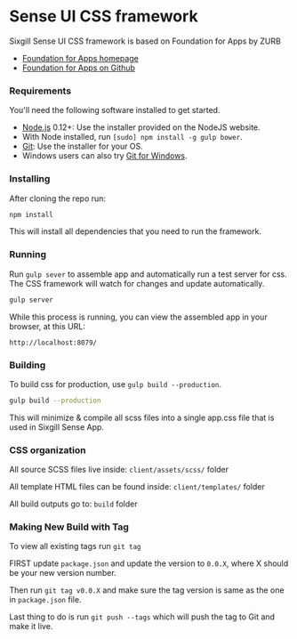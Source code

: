 # Sense UI CSS framework

Sixgill Sense UI CSS framework is based on Foundation for Apps by ZURB

  - [Foundation for Apps homepage](http://foundation.zurb.com/apps.html)
  - [Foundation for Apps on Github](https://github.com/zurb/foundation-apps)

### Requirements

You'll need the following software installed to get started.

  * [Node.js](http://nodejs.org) 0.12+: Use the installer provided on the NodeJS website.
  * With Node installed, run `[sudo] npm install -g gulp bower`.
  * [Git](http://git-scm.com/downloads): Use the installer for your OS.
  * Windows users can also try [Git for Windows](http://git-for-windows.github.io/).


### Installing

After cloning the repo run:

```bash
npm install
```

This will install all dependencies that you need to run the framework.

### Running

Run `gulp sever` to assemble app and automatically run a test server for css. The CSS framework will watch for changes and update automatically.

```bash
gulp server
```

While this process is running, you can view the assembled app in your browser, at this URL:

```
http://localhost:8079/
```

### Building

To build css for production, use `gulp build --production`.

```bash
gulp build --production
```

This will minimize & compile all scss files into a single app.css file that is used in Sixgill Sense App.

### CSS organization

All source SCSS files live inside: `client/assets/scss/` folder

All template HTML files can be found inside: `client/templates/` folder

All build outputs go to: `build` folder

### Making New Build with Tag

To view all existing tags run `git tag`

FIRST update `package.json` and update the version to `0.0.X`, where X should be your new version number.

Then run `git tag v0.0.X` and make sure the tag version is same as the one in `package.json` file.

Last thing to do is run `git push --tags` which will push the tag to Git and make it live.
